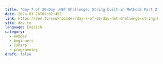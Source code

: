 ```yaml
---
title: "Day 7 of 30-Day .NET Challenge: String built-in Methods Part 2"
date: 2024-03-26T05:02:45Z
link: https://dev.to/ssukhpinder/day-7-of-30-day-net-challenge-string-built-in-methods-part-2-p9o?utm_medium=RSS&utm_source=news.12bit.vn
site: dev.to
language: English
category:
  - webdev
  - beginners
  - csharp
  - programming
draft: false
---
```

